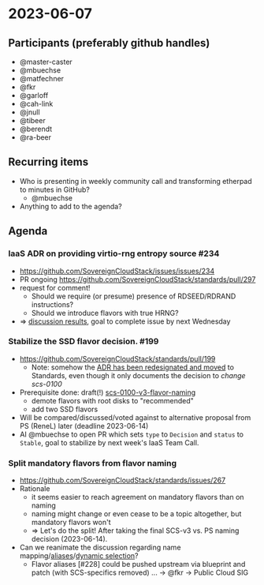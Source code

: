 # 2023-06-07
## Participants (preferably github handles)
- @master-caster
- @mbuechse
- @matfechner
- @fkr
- @garloff
- @cah-link
- @jnull
- @tibeer
- @berendt
- @ra-beer

## Recurring items

- Who is presenting in weekly community call and transforming etherpad to minutes in GitHub?
    - @mbuechse
- Anything to add to the agenda?

## Agenda

### IaaS ADR on providing virtio-rng entropy source #234
- https://github.com/SovereignCloudStack/issues/issues/234
- PR ongoing https://github.com/SovereignCloudStack/standards/pull/297
- request for comment!
    - Should we require (or presume) presence of RDSEED/RDRAND instructions?
    - Should we introduce flavors with true HRNG?
- => [discussion results](https://github.com/SovereignCloudStack/issues/issues/234#issuecomment-1580197129), goal to complete issue by next Wednesday

### Stabilize the SSD flavor decision. #199
- https://github.com/SovereignCloudStack/standards/pull/199
    - Note: somehow the [ADR has been redesignated and moved](https://github.com/SovereignCloudStack/standards/pull/241) to Standards, even though it only documents the decision to *change scs-0100*
- Prerequisite done: draft(!) [scs-0100-v3-flavor-naming](https://github.com/SovereignCloudStack/standards/blob/main/Standards/scs-0100-v3-flavor-naming.md)
    - demote flavors with root disks to "recommended"
    - add two SSD flavors
- Will be compared/discussed/voted against to alternative proposal from PS (ReneL) later (deadline 2023-06-14)
- AI @mbuechse to open PR which sets `type` to `Decision` and `status` to `Stable`, goal to stabilize by next week's IaaS Team Call.

### Split mandatory flavors from flavor naming
- https://github.com/SovereignCloudStack/standards/issues/267
- Rationale
    - it seems easier to reach agreement on mandatory flavors than on naming
    - naming might change or even cease to be a topic altogether, but mandatory flavors won't
    - => Let's do the split! After taking the final SCS-v3 vs. PS naming decision (2023-06-14).
- Can we reanimate the discussion regarding name mapping/[aliases](https://github.com/SovereignCloudStack/standards/issues/228)/[dynamic selection](https://github.com/SovereignCloudStack/issues/issues/287)?
    - Flavor aliases [#228] could be pushed upstream via blueprint and patch (with SCS-specifics removed) ... -> @fkr -> Public Cloud SIG

